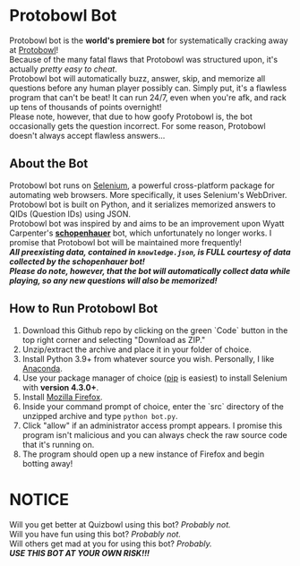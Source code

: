 # Protobowl Bot
Protobowl bot is the **world's premiere bot** for systematically cracking away at [Protobowl](https://protobowl.com/)! <br>
Because of the many fatal flaws that Protobowl was structured upon, it's actually *pretty easy to cheat*. <br>
Protobowl bot will automatically buzz, answer, skip, and memorize all questions before any human player possibly can.
Simply put, it's a flawless program that can't be beat! It can run 24/7, even when you're afk, and rack up tens of thousands of points overnight! <br>
Please note, however, that due to how goofy Protobowl is, the bot occasionally gets the question incorrect.
For some reason, Protobowl doesn't always accept flawless answers...

## About the Bot
Protobowl bot runs on [Selenium](https://www.selenium.dev/), a powerful cross-platform package for automating web browsers. More specifically, it uses Selenium's WebDriver. <br>
Protobowl bot is built on Python, and it serializes memorized answers to QIDs (Question IDs) using JSON. <br>
Protobowl bot was inspired by and aims to be an improvement upon Wyatt Carpenter's **[schopenhauer](https://github.com/wyattscarpenter/schopenhauer)** bot,
which unfortunately no longer works. I promise that Protobowl bot will be maintained more frequently! <br>
***All preexisting data, contained in `knowledge.json`, is FULL courtesy of data collected by the schopenhauer bot!*** <br>
***Please do note, however, that the bot will automatically collect data while playing, so any new questions will also be memorized!***

## How to Run Protobowl Bot
<ol>
<li> Download this Github repo by clicking on the green `Code` button in the top right corner and selecting "Download as ZIP." </li>
<li> Unzip/extract the archive and place it in your folder of choice. </li>
<li> Install Python 3.9+ from whatever source you wish. Personally, I like <a href="https://www.anaconda.com/products/distribution" target="_blank">Anaconda</a>. </li>
<li> Use your package manager of choice (<a href="https://pip.pypa.io/en/stable/cli/pip_download/" target="_blank">pip</a> is easiest) to install Selenium with <b>version 4.3.0+</b>. </li>
<li> Install <a href="https://www.mozilla.org/en-US/firefox/new/" target="_blank">Mozilla Firefox</a>. </li>
<li> Inside your command prompt of choice, enter the `src` directory of the unzipped archive and type <code>python bot.py</code>. </li>
<li> Click "allow" if an administrator access prompt appears. I promise this program isn't malicious and you can always check the raw source code that it's running on. </li>
<li> The program should open up a new instance of Firefox and begin botting away! </li>
</ol>

# NOTICE
Will you get better at Quizbowl using this bot? *Probably not.* <br>
Will you have fun using this bot? *Probably not.* <br>
Will others get mad at you for using this bot? *Probably.* <br>
***USE THIS BOT AT YOUR OWN RISK!!!***